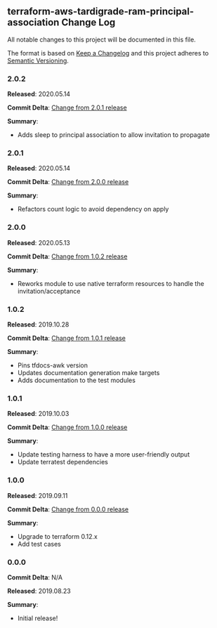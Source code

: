 ## terraform-aws-tardigrade-ram-principal-association Change Log

All notable changes to this project will be documented in this file.

The format is based on [Keep a Changelog](http://keepachangelog.com/) and this project adheres to [Semantic Versioning](http://semver.org/).

### 2.0.2

**Released**: 2020.05.14

**Commit Delta**: [Change from 2.0.1 release](https://github.com/plus3it/terraform-aws-tardigrade-ram-principal-association/compare/2.0.1...2.0.2)

**Summary**:

*   Adds sleep to principal association to allow invitation to propagate

### 2.0.1

**Released**: 2020.05.14

**Commit Delta**: [Change from 2.0.0 release](https://github.com/plus3it/terraform-aws-tardigrade-ram-principal-association/compare/2.0.0...2.0.1)

**Summary**:

*   Refactors count logic to avoid dependency on apply

### 2.0.0

**Released**: 2020.05.13

**Commit Delta**: [Change from 1.0.2 release](https://github.com/plus3it/terraform-aws-tardigrade-ram-principal-association/compare/1.0.2...2.0.0)

**Summary**:

*   Reworks module to use native terraform resources to handle the invitation/acceptance

### 1.0.2

**Released**: 2019.10.28

**Commit Delta**: [Change from 1.0.1 release](https://github.com/plus3it/terraform-aws-tardigrade-ram-principal-association/compare/1.0.1...1.0.2)

**Summary**:

*   Pins tfdocs-awk version
*   Updates documentation generation make targets
*   Adds documentation to the test modules

### 1.0.1

**Released**: 2019.10.03

**Commit Delta**: [Change from 1.0.0 release](https://github.com/plus3it/terraform-aws-tardigrade-ram-principal-association/compare/1.0.0...1.0.1)

**Summary**:

*   Update testing harness to have a more user-friendly output
*   Update terratest dependencies

### 1.0.0

**Released**: 2019.09.11

**Commit Delta**: [Change from 0.0.0 release](https://github.com/plus3it/terraform-aws-tardigrade-ram-principal-association/compare/0.0.0...1.0.0)

**Summary**:

*   Upgrade to terraform 0.12.x
*   Add test cases

### 0.0.0

**Commit Delta**: N/A

**Released**: 2019.08.23

**Summary**:

*   Initial release!
